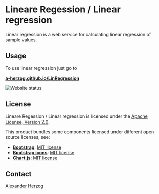 # Lineare Regession / Linear regression

Linear regression is a web service for calculating linear regression of sample values.

## Usage

To use linear regression just go to

**[a-herzog.github.io/LinRegression](https://a-herzog.github.io/LinRegression)**

![Website status](https://img.shields.io/website?url=https%3A%2F%2Fa-herzog.github.io%2FLinRegression%2F)

<!--
You can also download linear regression as an offline usable Windows application:

**[LinRegression.exe](https://github.com/A-Herzog/QC/releases/latest/download/LinRegression.exe)**
-->

## License

Lineare Regession / Linear regression is licensed under the [Apache License, Version 2.0](https://www.apache.org/licenses/LICENSE-2.0).

This product bundles some components licensed under different open source licenses, see:

- [**Bootstrap**](https://getbootstrap.com/): [MIT license](https://opensource.org/license/mit/)
- [**Bootstrap icons**](https://icons.getbootstrap.com): [MIT license](https://opensource.org/license/mit/)
- [**Chart.js**](https://www.chartjs.org): [MIT license](https://opensource.org/license/mit/)

<!--
For building a desktop app from the Javascript code [**Neutralinojs**](https://neutralino.js.org/) under the
[MIT license](https://opensource.org/license/mit/) is used.
-->

## Contact

[Alexander Herzog](https://github.com/A-Herzog)